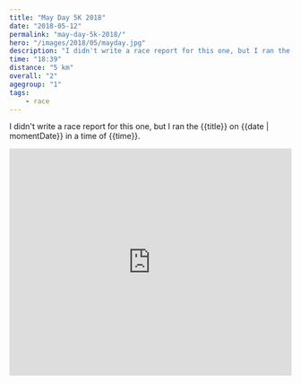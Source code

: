 ```yaml
---
title: "May Day 5K 2018"
date: "2018-05-12"
permalink: "may-day-5k-2018/"
hero: "/images/2018/05/mayday.jpg"
description: "I didn't write a race report for this one, but I ran the {{title}} on {{date | momentDate}} in a time of {{time}}."
time: "18:39"
distance: "5 km"
overall: "2"
agegroup: "1"
tags:
    - race
---
```


I didn't write a race report for this one, but I ran the {{title}} on {{date | momentDate}} in a time of {{time}}.

<iframe height='405' width='100%' frameborder='0' allowtransparency='true' scrolling='no' src='https://www.strava.com/activities/1567458650/embed/84f8dfb3a4ddd872612f280fa8e301c9d658b051'></iframe>